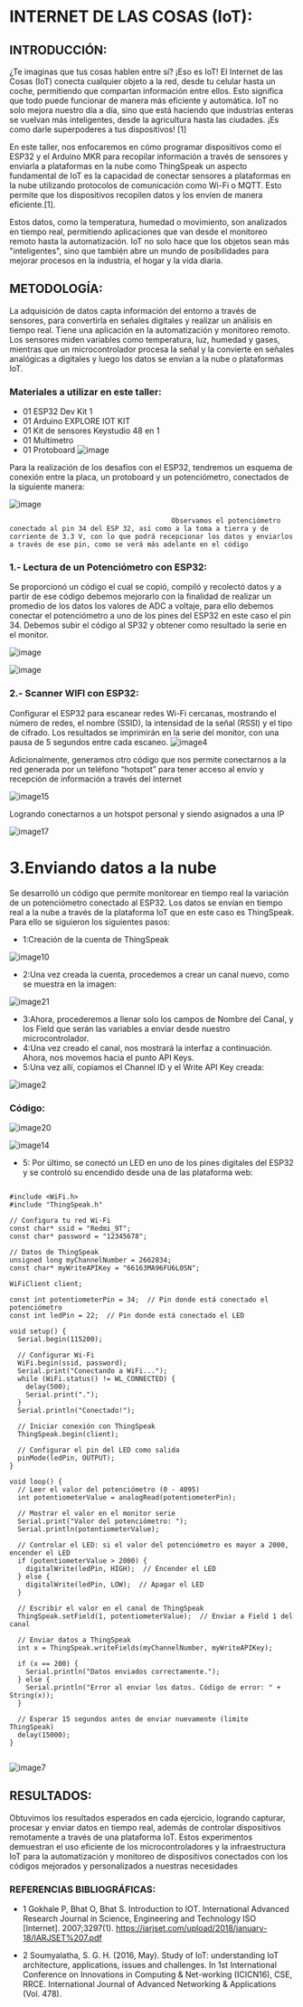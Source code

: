 # INTERNET DE LAS COSAS (IoT):
## INTRODUCCIÓN: 
¿Te imaginas que tus cosas hablen entre sí? ¡Eso es IoT!
El Internet de las Cosas (IoT) conecta cualquier objeto a la red, desde tu celular hasta un coche, permitiendo que compartan información entre ellos. Esto significa que todo puede funcionar de manera más eficiente y automática. IoT no solo mejora nuestro día a día, sino que está haciendo que industrias enteras se vuelvan más inteligentes, desde la agricultura hasta las ciudades. ¡Es como darle superpoderes a tus dispositivos! [1]

En este taller, nos enfocaremos en cómo programar dispositivos como el ESP32 y el Arduino MKR para recopilar información a través de sensores y enviarla a plataformas en la nube como ThingSpeak un aspecto fundamental de IoT es la capacidad de conectar sensores a plataformas en la nube utilizando protocolos de comunicación como Wi-Fi o MQTT. Esto permite que los dispositivos recopilen datos y los envíen de manera eficiente.[1]. 

Estos datos, como la temperatura, humedad o movimiento, son analizados en tiempo real, permitiendo aplicaciones que van desde el monitoreo remoto hasta la automatización. IoT no solo hace que los objetos sean más "inteligentes", sino que también abre un mundo de posibilidades para mejorar procesos en la industria, el hogar y la vida diaria. 


## METODOLOGÍA:
La adquisición de datos capta información del entorno a través de sensores, para convertirla en señales digitales y realizar un análisis en tiempo real. Tiene una aplicación en la  automatización y monitoreo remoto. Los sensores miden variables como temperatura, luz, humedad y gases, mientras que un microcontrolador procesa la señal y la convierte en  señales analógicas a digitales y luego los datos se envían a la nube o plataformas IoT.

### Materiales a utilizar en este taller:
- 01 ESP32 Dev Kit 1
- 01 Arduino EXPLORE IOT KIT 
- 01 Kit de sensores Keystudio 48 en 1
- 01 Multímetro 
- 01 Protoboard
![image](https://github.com/user-attachments/assets/ae4eaa33-5e9b-44dc-8dba-3e82a66034dc)


Para la realización de los desafíos con el ESP32, tendremos un esquema de conexión entre la placa, un protoboard y un potenciómetro, conectados de la siguiente manera: 

![image](https://github.com/user-attachments/assets/a72a263c-fd0c-44d0-b4ad-554726e45e71)

											Observamos el potenciómetro conectado al pin 34 del ESP 32, así como a la toma a tierra y de corriente de 3.3 V, con lo que podrá recepcionar los datos y enviarlos a través de ese pin, como se verá más adelante en el código


### 1.-   Lectura de un Potenciómetro con ESP32:

Se proporcionó un código el cual se copió, compiló y recolectó datos y a partir de ese código  debemos mejorarlo con la finalidad de realizar un promedio de los datos los valores de ADC a voltaje, para ello debemos conectar el potenciómetro a uno de los pines del ESP32 en este caso el pin 34. Debemos subir el código al SP32 y obtener como resultado la serie en el monitor.  

![image](https://github.com/user-attachments/assets/6a8d85e2-bbf9-419c-af11-28b0c68e322f)

![image](https://github.com/user-attachments/assets/d195adbf-44fe-40c6-8cad-97790f182530)

### 2.- Scanner WIFI con ESP32:

Configurar el ESP32 para escanear redes Wi-Fi cercanas, mostrando el número de redes, el nombre (SSID), la intensidad de la señal (RSSI) y el tipo de cifrado. Los resultados se imprimirán en la serie del monitor, con una pausa de 5 segundos entre cada escaneo.
![image4](https://github.com/user-attachments/assets/cb67d896-b57c-4fcf-b5a4-2df86913f969)

Adicionalmente, generamos otro código que nos permite conectarnos a la red generada por un teléfono “hotspot” para tener acceso al envío y recepción de información a través del internet

![image15](https://github.com/user-attachments/assets/636f6e4e-4690-4e24-b7b6-7c40c412b85e)


Logrando conectarnos a un hotspot personal y siendo asignados a una IP

![image17](https://github.com/user-attachments/assets/d98fc57c-1dff-4e45-84bc-172781926d10)

# 3.Enviando datos a la nube
Se desarrolló un código que permite monitorear en tiempo real la variación de un potenciómetro conectado al ESP32. Los datos se envían en tiempo real a la nube a través de la plataforma IoT que en este caso es ThingSpeak.
Para ello se siguieron los siguientes pasos:
- 1:Creación de la cuenta de ThingSpeak


![image10](https://github.com/user-attachments/assets/212e66be-fe95-4221-8d30-5ea5e5d28e24)

- 2:Una vez creada la cuenta, procedemos a crear un canal nuevo, como se muestra en la imagen:


![image21](https://github.com/user-attachments/assets/dbf1f9c1-1421-4f31-9ad4-20f188cbf1ea)


- 3:Ahora, procederemos a llenar solo los campos de Nombre del Canal, y los Field que serán las variables a enviar desde nuestro microcontrolador.
- 4:Una vez creado el canal, nos mostrará la interfaz a continuación. Ahora, nos movemos hacia el punto API Keys.
- 5:Una vez allí, copiamos el Channel ID y el Write API Key creada:

![image2](https://github.com/user-attachments/assets/264dad7d-438c-4990-bd0a-818bd177b0c5)

### Código:

![image20](https://github.com/user-attachments/assets/475578ed-57ba-44e1-b7cd-4eef6df72f01)

![image14](https://github.com/user-attachments/assets/bdebcd31-8b0c-48de-87aa-608110d50530)

- 5: Por último, se conectó un LED en uno de los pines digitales del ESP32 y se controló su encendido desde una de las plataforma web:

```

#include <WiFi.h>
#include "ThingSpeak.h"

// Configura tu red Wi-Fi
const char* ssid = "Redmi_9T";     
const char* password = "12345678";  

// Datos de ThingSpeak
unsigned long myChannelNumber = 2662834;  
const char* myWriteAPIKey = "66163MA96FU6L0SN";  

WiFiClient client;

const int potentiometerPin = 34;  // Pin donde está conectado el potenciómetro
const int ledPin = 22;  // Pin donde está conectado el LED

void setup() {
  Serial.begin(115200);
  
  // Configurar Wi-Fi
  WiFi.begin(ssid, password);
  Serial.print("Conectando a WiFi...");
  while (WiFi.status() != WL_CONNECTED) {
    delay(500);
    Serial.print(".");
  }
  Serial.println("Conectado!");

  // Iniciar conexión con ThingSpeak
  ThingSpeak.begin(client);

  // Configurar el pin del LED como salida
  pinMode(ledPin, OUTPUT);
}

void loop() {
  // Leer el valor del potenciómetro (0 - 4095)
  int potentiometerValue = analogRead(potentiometerPin);
  
  // Mostrar el valor en el monitor serie
  Serial.print("Valor del potenciómetro: ");
  Serial.println(potentiometerValue);

  // Controlar el LED: si el valor del potenciómetro es mayor a 2000, encender el LED
  if (potentiometerValue > 2000) {
    digitalWrite(ledPin, HIGH);  // Encender el LED
  } else {
    digitalWrite(ledPin, LOW);  // Apagar el LED
  }

  // Escribir el valor en el canal de ThingSpeak
  ThingSpeak.setField(1, potentiometerValue);  // Enviar a Field 1 del canal

  // Enviar datos a ThingSpeak
  int x = ThingSpeak.writeFields(myChannelNumber, myWriteAPIKey);
  
  if (x == 200) {
    Serial.println("Datos enviados correctamente.");
  } else {
    Serial.println("Error al enviar los datos. Código de error: " + String(x));
  }

  // Esperar 15 segundos antes de enviar nuevamente (limite ThingSpeak)
  delay(15000);
}


```

![image7](https://github.com/user-attachments/assets/d3b06042-b6d4-49af-8ba4-300a21fd02c2)

## RESULTADOS:
Obtuvimos los resultados esperados en cada ejercicio, logrando capturar, procesar y enviar datos en tiempo real, además de controlar dispositivos remotamente a través de una plataforma IoT. Estos experimentos demuestran el uso eficiente de los microcontroladores y la infraestructura IoT para la automatización y monitoreo de dispositivos conectados con los códigos mejorados y personalizados a nuestras necesidades

### REFERENCIAS BIBLIOGRÁFICAS:

- 1 Gokhale P, Bhat O, Bhat S. Introduction to IOT. International Advanced Research Journal in Science, Engineering and Technology ISO [Internet]. 2007;3297(1). https://iarjset.com/upload/2018/january-18/IARJSET%207.pdf

- 2 Soumyalatha, S. G. H. (2016, May). Study of IoT: understanding IoT architecture, applications, issues and challenges. In 1st International Conference on Innovations in Computing & Net-working (ICICN16), CSE, RRCE. International Journal of Advanced Networking & Applications (Vol. 478).
